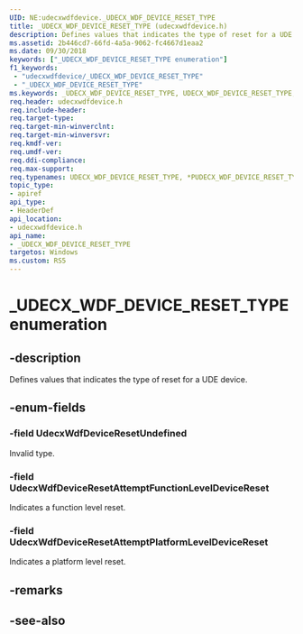 ```yaml
---
UID: NE:udecxwdfdevice._UDECX_WDF_DEVICE_RESET_TYPE
title: _UDECX_WDF_DEVICE_RESET_TYPE (udecxwdfdevice.h)
description: Defines values that indicates the type of reset for a UDE device.
ms.assetid: 2b446cd7-66fd-4a5a-9062-fc4667d1eaa2
ms.date: 09/30/2018
keywords: ["_UDECX_WDF_DEVICE_RESET_TYPE enumeration"]
f1_keywords:
 - "udecxwdfdevice/_UDECX_WDF_DEVICE_RESET_TYPE"
 - "_UDECX_WDF_DEVICE_RESET_TYPE"
ms.keywords: _UDECX_WDF_DEVICE_RESET_TYPE, UDECX_WDF_DEVICE_RESET_TYPE, *PUDECX_WDF_DEVICE_RESET_TYPE, 
req.header: udecxwdfdevice.h
req.include-header:
req.target-type:
req.target-min-winverclnt:
req.target-min-winversvr:
req.kmdf-ver:
req.umdf-ver:
req.ddi-compliance:
req.max-support:
req.typenames: UDECX_WDF_DEVICE_RESET_TYPE, *PUDECX_WDF_DEVICE_RESET_TYPE
topic_type: 
- apiref
api_type: 
- HeaderDef
api_location: 
- udecxwdfdevice.h
api_name: 
- _UDECX_WDF_DEVICE_RESET_TYPE
targetos: Windows
ms.custom: RS5
---
```


# _UDECX_WDF_DEVICE_RESET_TYPE enumeration

## -description
Defines values that indicates the type of reset for a UDE device.


## -enum-fields

### -field UdecxWdfDeviceResetUndefined 
Invalid type.

### -field UdecxWdfDeviceResetAttemptFunctionLevelDeviceReset 
Indicates a function level reset.

### -field UdecxWdfDeviceResetAttemptPlatformLevelDeviceReset 
Indicates a platform level reset.

## -remarks

## -see-also
